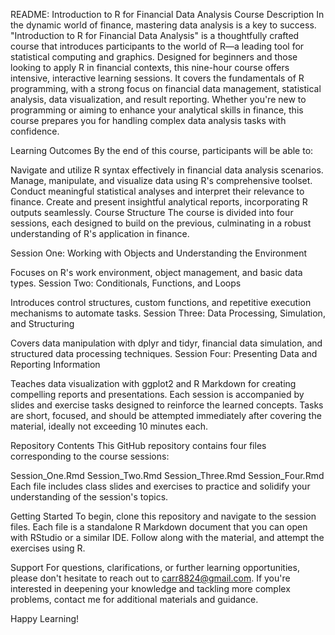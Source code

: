 README: Introduction to R for Financial Data Analysis
Course Description
In the dynamic world of finance, mastering data analysis is a key to success. "Introduction to R for Financial Data Analysis" is a thoughtfully crafted course that introduces participants to the world of R—a leading tool for statistical computing and graphics. Designed for beginners and those looking to apply R in financial contexts, this nine-hour course offers intensive, interactive learning sessions. It covers the fundamentals of R programming, with a strong focus on financial data management, statistical analysis, data visualization, and result reporting. Whether you're new to programming or aiming to enhance your analytical skills in finance, this course prepares you for handling complex data analysis tasks with confidence.

Learning Outcomes
By the end of this course, participants will be able to:

Navigate and utilize R syntax effectively in financial data analysis scenarios.
Manage, manipulate, and visualize data using R's comprehensive toolset.
Conduct meaningful statistical analyses and interpret their relevance to finance.
Create and present insightful analytical reports, incorporating R outputs seamlessly.
Course Structure
The course is divided into four sessions, each designed to build on the previous, culminating in a robust understanding of R's application in finance.

Session One: Working with Objects and Understanding the Environment

Focuses on R's work environment, object management, and basic data types.
Session Two: Conditionals, Functions, and Loops

Introduces control structures, custom functions, and repetitive execution mechanisms to automate tasks.
Session Three: Data Processing, Simulation, and Structuring

Covers data manipulation with dplyr and tidyr, financial data simulation, and structured data processing techniques.
Session Four: Presenting Data and Reporting Information

Teaches data visualization with ggplot2 and R Markdown for creating compelling reports and presentations.
Each session is accompanied by slides and exercise tasks designed to reinforce the learned concepts. Tasks are short, focused, and should be attempted immediately after covering the material, ideally not exceeding 10 minutes each.

Repository Contents
This GitHub repository contains four files corresponding to the course sessions:

Session_One.Rmd
Session_Two.Rmd
Session_Three.Rmd
Session_Four.Rmd
Each file includes class slides and exercises to practice and solidify your understanding of the session's topics.

Getting Started
To begin, clone this repository and navigate to the session files. Each file is a standalone R Markdown document that you can open with RStudio or a similar IDE. Follow along with the material, and attempt the exercises using R.

Support
For questions, clarifications, or further learning opportunities, please don't hesitate to reach out to carr8824@gmail.com. If you're interested in deepening your knowledge and tackling more complex problems, contact me for additional materials and guidance.

Happy Learning!